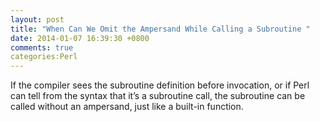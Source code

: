 ```yaml
---
layout: post
title: "When Can We Omit the Ampersand While Calling a Subroutine "
date: 2014-01-07 16:39:30 +0800
comments: true
categories:Perl
---
```

If the compiler sees the subroutine definition before invocation, or if Perl can tell from the syntax that it’s a subroutine call, the subroutine can be called without an ampersand, just like a built-in function.
